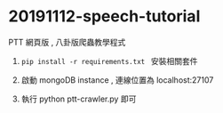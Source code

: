 # 20191112-speech-tutorial


PTT 網頁版 , 八卦版爬蟲教學程式


1. ``pip install -r requirements.txt ``  安裝相關套件

2. 啟動 mongoDB instance , 連線位置為 localhost:27107

3. 執行 python ptt-crawler.py 即可
